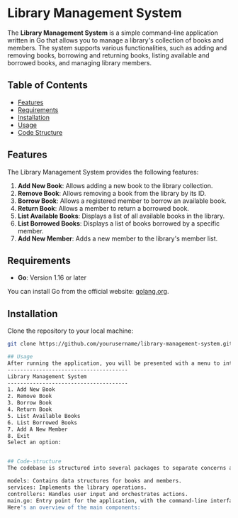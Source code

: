 # Library Management System

The **Library Management System** is a simple command-line application written in Go that allows you to manage a library's collection of books and members. The system supports various functionalities, such as adding and removing books, borrowing and returning books, listing available and borrowed books, and managing library members.

## Table of Contents

- [Features](#features)
- [Requirements](#requirements)
- [Installation](#installation)
- [Usage](#usage)
- [Code Structure](#code-structure)

## Features

The Library Management System provides the following features:

1. **Add New Book**: Allows adding a new book to the library collection.
2. **Remove Book**: Allows removing a book from the library by its ID.
3. **Borrow Book**: Allows a registered member to borrow an available book.
4. **Return Book**: Allows a member to return a borrowed book.
5. **List Available Books**: Displays a list of all available books in the library.
6. **List Borrowed Books**: Displays a list of books borrowed by a specific member.
7. **Add New Member**: Adds a new member to the library's member list.

## Requirements

- **Go**: Version 1.16 or later

You can install Go from the official website: [golang.org](https://golang.org/doc/install).

## Installation

Clone the repository to your local machine:

```bash
git clone https://github.com/yourusername/library-management-system.git

## Usage
After running the application, you will be presented with a menu to interact with the library system:
--------------------------------------
Library Management System
--------------------------------------
1. Add New Book
2. Remove Book
3. Borrow Book
4. Return Book
5. List Available Books
6. List Borrowed Books
7. Add A New Member
8. Exit
Select an option:


## Code-structure
The codebase is structured into several packages to separate concerns and organize the functionality:

models: Contains data structures for books and members.
services: Implements the library operations.
controllers: Handles user input and orchestrates actions.
main.go: Entry point for the application, with the command-line interface logic.
Here's an overview of the main components: